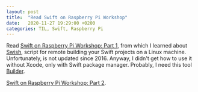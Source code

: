 ```yaml
---
layout: post
title:  "Read Swift on Raspberry Pi Workshop"
date:   2020-11-27 19:29:00 +0200
categories: TIL, Swift, Raspberry Pi
---
```

Read [Swift on Raspberry Pi Workshop: Part 1](https://lickability.com/blog/swift-on-raspberry-pi-workshop/), from which I learned about [Swish](https://github.com/thomaspaulmann/Swish), script for remote building your Swift projects on a Linux machine. Unfortunately, is not updated since 2016. Anyway, I didn't get how to use it without Xcode, only with Swift package manager. Probably, I need this tool [Builder](https://github.com/elegantchaos/Builder).

[Swift on Raspberry Pi Workshop: Part 2](https://lickability.com/blog/swift-on-raspberry-pi-workshop-part-2/).
